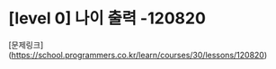 # [level 0] 나이 출력 -120820

[문제링크] (https://school.programmers.co.kr/learn/courses/30/lessons/120820)
